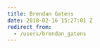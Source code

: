 ```yaml
---
title: Brendan Gatens
date: 2018-02-16 15:27:01 Z
redirect_from:
  - /users/brendan_gatens
---
```


